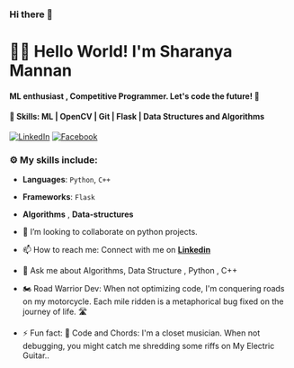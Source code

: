 ### Hi there 👋

<!--
**SRMannan/SRMannan** is a ✨ _special_ ✨ repository because its `README.md` (this file) appears on your GitHub profile.

Here are some ideas to get you started:

- 🔭 I’m an Avid Competetive Programmer 
- 🌱 I’m currently learning ...
- 👯 I’m looking to collaborate on ...
- 🤔 I’m looking for help with ...
- 💬 Ask me about ...
- 📫 How to reach me: ...
- 😄 Pronouns: ...
- ⚡ Fun fact: ...
-->

# 👩‍💻 Hello World! I'm Sharanya Mannan
#### ML enthusiast , Competitive Programmer. Let's code the future! 🚀
#### 🌱 Skills: ML | OpenCV | Git | Flask | Data Structures and Algorithms

 [![LinkedIn](https://img.shields.io/static/v1.svg?label=LinkedIn&message=@SharanyaMannan&logo=linkedin&style=flat&color=blue)](https://www.linkedin.com/in/sharanya-mannan-467937231/)
 [![Facebook](https://img.shields.io/static/v1.svg?label=Codeforces&message=@SharanyaMannan&logo=Codeforces&style=flat&color=green)](https://codeforces.com/profile/SharanyaRMannan)

### :gear: My skills include:

- **Languages**: `Python`, `C++`

- **Frameworks**: `Flask`

- **Algorithms** , **Data-structures**
    
- 👯 I’m looking to collaborate on python projects.
- 📫 How to reach me: Connect with me on **[Linkedin](https://www.linkedin.com/in/sharanya-mannan-467937231/)**  
- 💬 Ask me about Algorithms, Data Structure , Python , C++
- 🏍️ Road Warrior Dev: When not optimizing code, I'm conquering roads on my motorcycle. Each mile ridden is a metaphorical bug fixed on the journey of life. 🛣️
- ⚡ Fun fact: 🎸 Code and Chords: I'm a closet musician. When not debugging, you might catch me shredding some riffs on My Electric Guitar.. 

